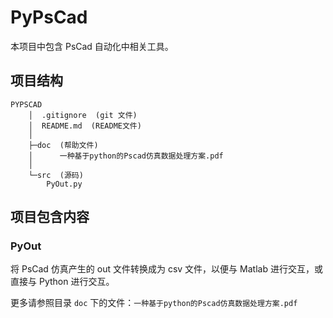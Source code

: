 # PyPsCad

本项目中包含 PsCad 自动化中相关工具。

## 项目结构

```
PYPSCAD
    │  .gitignore  (git 文件)
    │  README.md  (README文件)
    │
    ├─doc  (帮助文件)
    │      一种基于python的Pscad仿真数据处理方案.pdf
    │
    └─src  (源码)
        PyOut.py 
```

## 项目包含内容

### PyOut

  将 PsCad 仿真产生的 out 文件转换成为 csv 文件，以便与 Matlab 进行交互，或直接与 Python 进行交互。

  更多请参照目录 `doc` 下的文件：`一种基于python的Pscad仿真数据处理方案.pdf`
